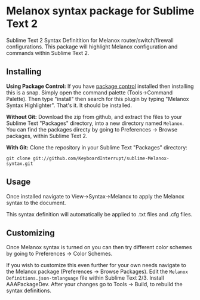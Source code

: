 # Melanox syntax package for Sublime Text 2

Sublime Text 2 Syntax Definitition for Melanox router/switch/firewall configurations. This package will highlight Melanox configuration and commands within Sublime Text 2.

## Installing

**Using Package Control:** If you have [package control](https://packagecontrol.io/) installed then installing this is a snap. Simply open the command palette (Tools->Command Palette). Then type "install" then search for this plugin by typing "Melanox Syntax Highlighter". That's it. It should be installed.

**Without Git:** Download the zip from github, and extract the files to your Sublime Text "Packages" directory, into a new directory named `Melanox`. You can find the packages directy by going to Preferences -> Browse packages, within Sublime Text 2.

**With Git:** Clone the repository in your Sublime Text "Packages" directory:

    git clone git://github.com/KeyboardInterrupt/sublime-Melanox-syntax.git

## Usage
Once installed navigate to View->Syntax->Melanox to apply the Melanox syntax to the document.

This syntax definition will automatically be applied to .txt files and .cfg files.

## Customizing
Once Melanox syntax is turned on you can then try different color schemes by going to Preferences -> Color Schemes.

If you wish to customize this even further for your own needs navigate to the Melanox package (Preferences -> Browse Packages). Edit the `Melanox Definitions.json-tmlanguage` file within Sublime Text 2/3. Install AAAPackageDev. After your changes go to Tools -> Build, to rebuild the syntax definitions.
